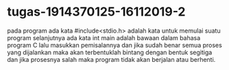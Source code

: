 # tugas-1914370125-16112019-2
pada program ada kata #include<stdio.h> adalah kata untuk memulai suatu program
selanjutnya ada kata int main adalah bawaan dalam bahasa program C lalu masukkan pemisalannya dan jika sudah benar semua proses yang dijalankan maka akan terbentuklah bintang dengan bentuk segitiga dan jika prosesnya salah maka program tidak akan berjalan atau berhenti.
